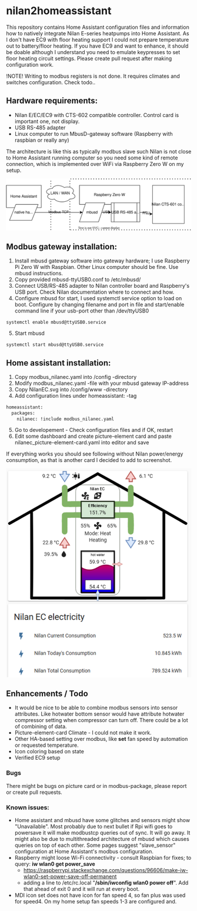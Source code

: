 # nilan2homeassistant

This repository contains Home Assistant configuration files and information how to natively integrate Nilan E-series heatpumps into Home Assistant. As I don't have EC9 with floor heating support I could not prepare temperature out to battery/floor heating. If you have EC9 and want to enhance, it should be doable although I understand you need to emulate keypresses to set floor heating circuit settings. Please create pull request after making configuration work.

!NOTE! Writing to modbus registers is not done. It requires climates and switches configuration. Check todo..

## Hardware requirements:
- Nilan E/EC/EC9 with CTS-602 compatible controller. Control card is important one, not display.
- USB RS-485 adapter
- Linux computer to run MbusD-gateway software (Raspberry with raspbian or really any)

The architecture is like this as typically modbus slave such Nilan is not close to Home Assistant running computer so you need some kind of remote connection, which is implemented over WiFi via Raspberry Zero W on my setup.

![Comms architecture](https://github.com/joriws/nilan2homeassistant/blob/main/HA-comms.svg)

## Modbus gateway installation:
1. Install mbusd gateway software into gateway hardware; I use Raspberry Pi Zero W with Raspbian. Other Linux computer should be fine. Use mbusd instructions.
2. Copy provided mbusd-ttyUSB0.conf to /etc/mbusd/
3. Connect USB/RS-485 adapter to Nilan controller board and Raspberry's USB port. Check Nilan documentation where to connect and how.
4. Configure mbusd for start, I used systemctl service option to load on boot. Configure by changing filename and port in file and start/enable command line if your usb-port other than /dev/ttyUSB0
```
systemctl enable mbusd@ttyUSB0.service
```
5. Start mbusd
```
systemctl start mbusd@ttyUSB0.service
```

## Home assistant installation:
1. Copy modbus_nilanec.yaml into /config -directory
2. Modify modbus_nilanec.yaml -file with your mbusd gateway IP-address
3. Copy NilanEC.svg into /config/www -directory
4. Add configuration lines under homeassistant: -tag
```
homeassistant:
  packages:
    nilanec: !include modbus_nilanec.yaml
```
5. Go to developement - Check configuration files and if OK, restart
6. Edit some dashboard and create picture-element card and paste nilanec_picture-element-card.yaml into editor and save

If everything works you should see following without Nilan power/energy consumption, as that is another card I decided to add to screenshot.

![Working picture-element-card](https://github.com/joriws/nilan2homeassistant/blob/b7b414c79438eca80327e0e055e847442bf7b342/NilanEC%20example.png)

## Enhancements / Todo

- It would be nice to be able to combine modbus sensors into sensor attributes. Like hotwater bottom sensor would have attribute hotwater compressor setting when compressor can turn off. There could be a lot of combining of data.
- Picture-element-card Climate - I could not make it work.
- Other HA-based setting over modbus, like **set** fan speed by automation or requested temperature.
- Icon coloring based on state
- Verified EC9 setup

### Bugs

There might be bugs on picture card or in modbus-package, please report or create pull requests.

### Known issues:

- Home assistant and mbusd have some glitches and sensors might show "Unavailable". Most probably due to next bullet if Rpi wifi goes to powersave it will make modbustcp queries out of sync. It will go away. It might also be due to multithreaded architecture of mbusd which causes queries on top of each other. Some pages suggest "slave_sensor" configuration at Home Assistant's modbus configuration.
- Raspberry might loose Wi-Fi connectivity - consult Raspbian for fixes; to query: **iw wlan0 get power_save**
  - https://raspberrypi.stackexchange.com/questions/96606/make-iw-wlan0-set-power-save-off-permanent
  - adding a line to /etc/rc.local "**/sbin/iwconfig wlan0 power off**". Add that ahead of exit 0 and it will run at every boot.
- MDI icon set does not have icon for fan speed 4, so fan plus was used for speed4. On my home setup fan speeds 1-3 are configured and.



